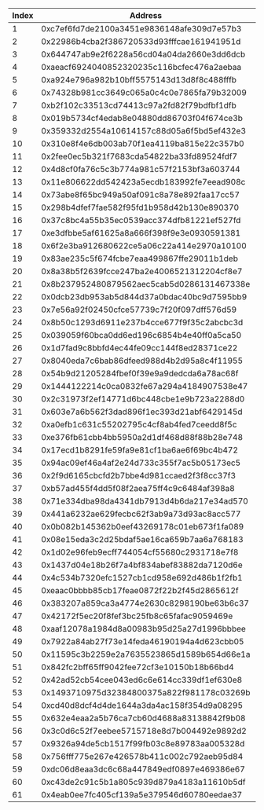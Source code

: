 |  Index   |  Address   | UART Amount  |
|  ----  |  ----  | ----  |
| 1 | 0xc7ef6fd7de2100a3451e9836148afe309d7e57b3 | 10000000000000 |
| 2 | 0x22986b4cba2f386720533d93fffcae161941951d | 945000000000000 |
| 3 | 0x644747ab9e2f6228a56cd04a04da2660e3dd6dcb | 2000000000000 |
| 4 | 0xaeacf6924040852320235c116bcfec476a2aebaa | 6000000000000 |
| 5 | 0xa924e796a982b10bff5575143d13d8f8c488fffb | 1000000000000 |
| 6 | 0x74328b981cc3649c065a0c4c0e7865fa79b32009 | 438000000000000 |
| 7 | 0xb2f102c33513cd74413c97a2fd82f79bdfbf1dfb | 43000000000000 |
| 8 | 0x019b5734cf4edab8e04880dd86703f04f674ce3b | 40000000000000 |
| 9 | 0x359332d2554a10614157c88d05a6f5bd5ef432e3 | 42000000000000 |
| 10 | 0x310e8f4e6db003ab70f1ea4119ba815e22c357b0 | 527000000000000 |
| 11 | 0x2fee0ec5b321f7683cda54822ba33fd89524fdf7 | 73000000000000 |
| 12 | 0x4d8cf0fa76c5c3b774a981c57f2153bf3a603744 | 1271000000000000 |
| 13 | 0x11e806622dd542423a5ecdb183992fe7eead908c | 100000000000000 |
| 14 | 0x73abe8f65bc949a50af091c8a78e892faa17cc57 | 320000000000000 |
| 15 | 0x298b4dfef7fae582f95fd1b958d42b130e890370 | 3000000000000 |
| 16 | 0x37c8bc4a55b35ec0539acc374dfb81221ef527fd | 32000000000000 |
| 17 | 0xe3dfbbe5af61625a8a666f398f9e3e0930591381 | 224000000000000 |
| 18 | 0x6f2e3ba912680622ce5a06c22a414e2970a10100 | 160000000000000 |
| 19 | 0x83ae235c5f674fcbe7eaa499867ffe29011b1deb | 1465000000000000 |
| 20 | 0x8a38b5f2639fcce247ba2e4006521312204cf8e7 | 451000000000000 |
| 21 | 0x8b237952480879562aec5cab5d0286131467338e | 2000000000000 |
| 22 | 0x0dcb23db953ab5d844d37a0bdac40bc9d7595bb9 | 90000000000000 |
| 23 | 0x7e56a92f02450cfce57739c7f20f097dff576d59 | 192000000000000 |
| 24 | 0x8b50c1293d6911e237b4cce677f9f35c2abcbc3d | 575000000000000 |
| 25 | 0x039059f60bca0dd6ed196c6854b4e40ff0a5ca50 | 18000000000000 |
| 26 | 0x1d7fad9c8bbfd4ec44fe09cc144f8ed28371ce22 | 281000000000000 |
| 27 | 0x8040eda7c6bab86dfeed988d4b2d95a8c4f11955 | 102000000000000 |
| 28 | 0x54b9d21205284fbef0f39e9a9dedcda6a78ac68f | 221000000000000 |
| 29 | 0x1444122214c0ca0832fe67a294a4184907538e47 | 181000000000000 |
| 30 | 0x2c31973f2ef14771d6bc448cbe1e9b723a2288d0 | 872000000000000 |
| 31 | 0x603e7a6b562f3dad896f1ec393d21abf6429145d | 2000000000000 |
| 32 | 0xa0efb1c631c55202795c4cf8ab4fed7ceedd8f5c | 35000000000000 |
| 33 | 0xe376fb61cbb4bb5950a2d1df468d88f88b28e748 | 52000000000000 |
| 34 | 0x17ecd1b8291fe59fa9e81cf1ba6ae6f69bc4b472 | 93000000000000 |
| 35 | 0x94ac09ef46a4af2e24d733c355f7ac5b05173ec5 | 19000000000000 |
| 36 | 0x2f9d6165cbcfd2b7bbe4d981ccaed2f3f8cc37f3 | 55000000000000 |
| 37 | 0xb57ad455f4dd5f08f2aea75ff4c9c6484af398a8 | 69000000000000 |
| 38 | 0x71e334dba98da4341db7913d4b6da217e34ad570 | 17000000000000 |
| 39 | 0x441a6232ae629fecbc62f3ab9a73d93ac8acc577 | 27000000000000 |
| 40 | 0x0b082b145362b0eef43269178c01eb673f1fa089 | 730000000000000 |
| 41 | 0x08e15eda3c2d25bdaf5ae16ca659b7aa6a768183 | 326000000000000 |
| 42 | 0x1d02e96feb9ecff744054cf55680c2931718e7f8 | 7000000000000 |
| 43 | 0x1437d04e18b26f7a4bf834abef83882da7120d6e | 2769000000000000 |
| 44 | 0x4c534b7320efc1527cb1cd958e692d486b1f2fb1 | 49000000000000 |
| 45 | 0xeaac0bbbb85cb17feae0872f22b2f45d2865612f | 89000000000000 |
| 46 | 0x383207a859ca3a4774e2630c8298190be63b6c37 | 899000000000000 |
| 47 | 0x42172f5ec20f8fef3bc25fb8c65fafac9059469e | 81000000000000 |
| 48 | 0xaaf12078a1984d8a00983b95d25a27d1996bbbee | 198000000000000 |
| 49 | 0x7922a84ab27f73e14feda46190194a4d623cbb05 | 200000000000000 |
| 50 | 0x11595c3b2259e2a7635523865d1589b654d66e1a | 22000000000000 |
| 51 | 0x842fc2bff65ff9042fee72cf3e10150b18b66bd4 | 1475000000000000 |
| 52 | 0x42ad52cb54cee043ed6c6e614cc339df1ef630e8 | 770000000000000 |
| 53 | 0x1493710975d32384800375a822f981178c03269b | 178000000000000 |
| 54 | 0xcd40d8dcf4d4de1644a3da4ac158f354d9a08295 | 240000000000000 |
| 55 | 0x632e4eaa2a5b76ca7cb60d4688a83138842f9b08 | 849000000000000 |
| 56 | 0x3c0d6c52f7eebee5715718e8d7b004492e9892d2 | 530000000000000 |
| 57 | 0x9326a94de5cb1517f99fb03c8e89783aa005328d | 1357000000000000 |
| 58 | 0x756fff775e267e426578b411c002c792aeb95d84 | 684000000000000 |
| 59 | 0xdc06d8eaa3dc6c68a447849edf0897e469386e67 | 10000000000000 |
| 60 | 0xc43de2c91c5b1a805c939d879a4183a11610b5df | 58902000000000000 |
| 61 | 0x4eab0ee7fc405cf139a5e379546d60780eedae37 | 5413000000000000 |